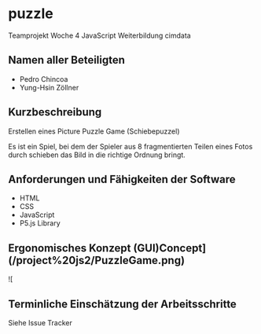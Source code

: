 # puzzle
Teamprojekt Woche 4 JavaScript Weiterbildung cimdata

## Namen aller Beteiligten
- Pedro Chincoa
- Yung-Hsin Zöllner

## Kurzbeschreibung
Erstellen eines Picture Puzzle Game (Schiebepuzzel)

Es ist ein Spiel, bei dem der Spieler aus 8 fragmentierten Teilen eines Fotos durch schieben das Bild in die richtige Ordnung bringt.

## Anforderungen und Fähigkeiten der Software
- HTML
- CSS
- JavaScript
- P5.js Library

## Ergonomisches Konzept (GUI)Concept](/project%20js2/PuzzleGame.png)
![

## Terminliche Einschätzung der Arbeitsschritte
Siehe Issue Tracker
